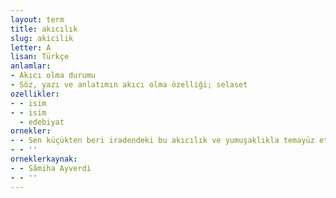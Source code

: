 ```yaml
---
layout: term
title: akıcılık
slug: akicilik
letter: A
lisan: Türkçe
anlamlar:
- Akıcı olma durumu
- Söz, yazı ve anlatımın akıcı olma özelliği; selaset
ozellikler:
- - isim
- - isim
  - edebiyat
ornekler:
- - Sen küçükten beri iradendeki bu akıcılık ve yumuşaklıkla temayüz etmişsindir.
- - ''
orneklerkaynak:
- - Sâmiha Ayverdi
- - ''
---
```

